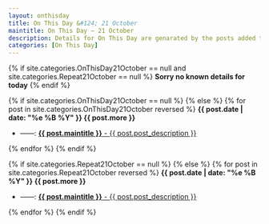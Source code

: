 ```yaml
---
layout: onthisday
title: On This Day &#124; 21 October
maintitle: On This Day — 21 October
description: Details for On This Day are genarated by the posts added to the website so the content is subject to changes/updates over time.
categories: [On This Day]
---
```


{% if site.categories.OnThisDay21October == null and site.categories.Repeat21October == null %}
<strong>Sorry no known details for today</strong>
{% endif %}

{% if site.categories.OnThisDay21October == null %}
{% else %}
{% for post in site.categories.OnThisDay21October reversed %}
<strong>{{ post.date | date: "%e %B %Y" }} {{ post.more }}</strong>
<ul>
<li> ——: <a href="{{ post.url }}"><strong>{{ post.maintitle }}</strong> - {{ post.post_description }}</a></li>
</ul>
{% endfor %}
{% endif %}

{% if site.categories.Repeat21October == null %}
{% else %}
{% for post in site.categories.Repeat21October reversed %}
<strong>{{ post.date | date: "%e %B %Y" }} {{ post.more }}</strong>
<ul>
<li> ——: <a href="{{ post.url }}"><strong>{{ post.maintitle }}</strong> - {{ post.post_description }}</a></li>
</ul>
{% endfor %}
{% endif %}
